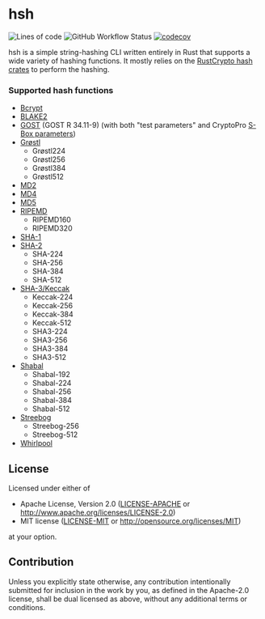 # hsh
![Lines of code](https://img.shields.io/tokei/lines/github/rowans329/hsh)
![GitHub Workflow Status](https://img.shields.io/github/workflow/status/rowans329/hsh/Test)
[![codecov](https://codecov.io/gh/rowans329/hsh/branch/main/graph/badge.svg?token=5YJC5AL364)](https://codecov.io/gh/rowans329/hsh)

hsh is a simple string-hashing CLI written entirely in Rust that supports a wide variety of hashing functions. It mostly relies on the [RustCrypto hash crates](https://github.com/RustCrypto/hashes) to perform the hashing.

### Supported hash functions

* [Bcrypt](https://en.wikipedia.org/wiki/Bcrypt)
* [BLAKE2](https://en.wikipedia.org/wiki/BLAKE_(hash_function)#BLAKE2)
* [GOST](https://en.wikipedia.org/wiki/GOST_(hash_function)) (GOST R 34.11-9) (with both "test parameters" and CryptoPro [S-Box parameters](https://en.wikipedia.org/wiki/GOST_(hash_function)#Initial_values))
* [Grøstl](https://en.wikipedia.org/wiki/Grøstl)
   * Grøstl224
   * Grøstl256
   * Grøstl384
   * Grøstl512
* [MD2](https://wikipedia.org/wiki/MD2_(hash_function))
* [MD4](https://wikipedia.org/wiki/MD4)
* [MD5](https://wikipedia.org/wiki/MD5)
* [RIPEMD](https://wikipedia.org/wiki/RIPEMD)
   * RIPEMD160
   * RIPEMD320
* [SHA-1](https://wikipedia.org/wiki/SHA-1)
* [SHA-2](https://wikipedia.org/wiki/SHA-2)
   * SHA-224
   * SHA-256
   * SHA-384
   * SHA-512
* [SHA-3/Keccak](https://wikipedia.org/wiki/SHA-3)
   * Keccak-224
   * Keccak-256
   * Keccak-384
   * Keccak-512
   * SHA3-224
   * SHA3-256
   * SHA3-384
   * SHA3-512
* [Shabal](https://en.wikipedia.org/wiki/Shabal)
   * Shabal-192
   * Shabal-224
   * Shabal-256
   * Shabal-384
   * Shabal-512
* [Streebog](https://en.wikipedia.org/wiki/Streebog)
   * Streebog-256
   * Streebog-512
* [Whirlpool](https://en.wikipedia.org/wiki/Whirlpool_(hash_function))

## License

Licensed under either of

 * Apache License, Version 2.0
   ([LICENSE-APACHE](LICENSE-APACHE) or http://www.apache.org/licenses/LICENSE-2.0)
 * MIT license
   ([LICENSE-MIT](LICENSE-MIT) or http://opensource.org/licenses/MIT)

at your option.

## Contribution

Unless you explicitly state otherwise, any contribution intentionally submitted
for inclusion in the work by you, as defined in the Apache-2.0 license, shall be
dual licensed as above, without any additional terms or conditions.
